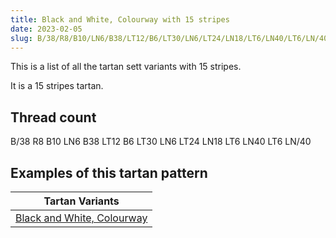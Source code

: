 ```yaml
---
title: Black and White, Colourway with 15 stripes
date: 2023-02-05
slug: B/38/R8/B10/LN6/B38/LT12/B6/LT30/LN6/LT24/LN18/LT6/LN40/LT6/LN/40
---
```

This is a list of all the tartan sett variants with 15 stripes.

It is a 15 stripes tartan.


## Thread count
B/38 R8 B10 LN6 B38 LT12 B6 LT30 LN6 LT24 LN18 LT6 LN40 LT6 LN/40

## Examples of this tartan pattern

| Tartan Variants |
|---------------|
| [Black and White, Colourway](/variants/b/38/r8/b10/ln6/b38/lt12/b6/lt30/ln6/lt24/ln18/lt6/ln40/lt6/ln/40-b304080-lne0e0e0-lt806050-rc00000)||
